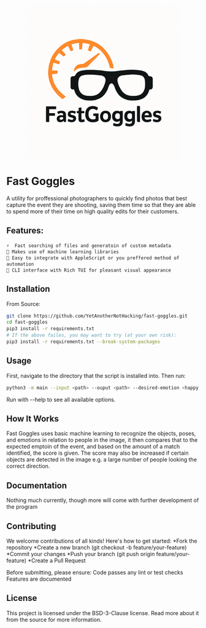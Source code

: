 <p align="center">
  <img src="assets/fastgoggles_main_logo.png" alt="Fast Goggles Logo" width="400"/>
</p>

# Fast Goggles
A utility for proffessional photographers to quickly find photos that best capture the event they are shooting, saving them time so that they are able to spend more of their time on high quality edits for their customers.

## Features:
    ⚡  Fast searching of files and generatoin of custom metadata
    🧠 Makes use of machine learning libraries
    🧰 Easy to integrate with AppleScript or you preffered method of automation
    🔧 CLI interface with Rich TUI for pleasant visual appearance

## Installation
From Source:
```bash
git clone https://github.com/YetAnotherNotHacking/fast-goggles.git
cd fast-goggles
pip3 install -r requirements.txt
# If the above failes, you may want to try (at your own risk):
pip3 install -r requirements.txt --break-system-packages
```
## Usage
First, navigate to the directory that the script is installed into. Then run:
```bash
python3 -m main --input <path> --ouput <path> --desired-emotion <happy,sad,angry,neutral,disgust,etc>
```
Run with --help to see all available options.

## How It Works
Fast Goggles uses basic machine learning to recognize the objects, poses, and emotions in relation to people in the image, it then compares that to the expected emptoin of the event, and based on the amount of a match identified, the score is given. The score may also be increased if certain objects are detected in the image e.g. a large number of people looking the correct direction.

## Documentation
Nothing much currently, though more will come with further development of the program

## Contributing
We welcome contributions of all kinds! Here's how to get started:
*Fork the repository
*Create a new branch (git checkout -b feature/your-feature)
*Commit your changes
*Push your branch (git push origin feature/your-feature)
*Create a Pull Request

Before submitting, please ensure:
    Code passes any lint or test checks
    Features are documented

## License
This project is licensed under the BSD-3-Clause license. Read more about it from the source for more information.
